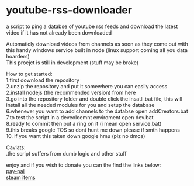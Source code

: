 # youtube-rss-downloader<br />
a script to ping a databse of youtube rss feeds and download the latest video if it has not already been downloaded <br />

Automaticly download videos from channels as soon as they come out with this handy windows service built in node (linux support coming all you data hoarders)<br />
This proejct is still in development (stuff may be broke)<br />

How to get started:<br />
1.first download the repository<br />
2.unzip the repository and put it somewhere you can easily access<br />
2.install nodejs (the recommended version) from here<br />
3.go into the repository folder and double click the insatll.bat file, this will install all the needed modules for you and setup the database<br />
6.whenever you want to add channels to the databse open addCreators.bat<br />
7.to test the script in a deveoloemnt enviroment open dev.bat<br />
8.ready to commit then put a ring on it (i mean open service.bat)<br />
9.this breaks google TOS so dont hunt me down please if smth happens <br />
10. if you want this taken down google hmu (plz no dmca)<br />

Caviats:<br />
.the script suffers from dumb logic and other stuff<br />

enjoy and if you wish to donate you can the find the links below:<br />
[pay-pal](https://www.paypal.me/w3bb0)<br />
[steam items](https://steamcommunity.com/tradeoffer/new/?partner=42975919&token=Gg_ChxfV)<br />
